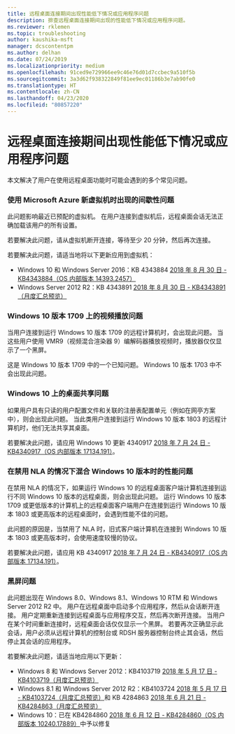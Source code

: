 ```yaml
---
title: 远程桌面连接期间出现性能低下情况或应用程序问题
description: 排查远程桌面连接期间出现的性能低下情况或应用程序问题。
ms.reviewer: rklemen
ms.topic: troubleshooting
author: kaushika-msft
manager: dcscontentpm
ms.author: delhan
ms.date: 07/24/2019
ms.localizationpriority: medium
ms.openlocfilehash: 91ced9e729966ee9c46e76d01d7ccbec9a510f5b
ms.sourcegitcommit: 3a3d62f938322849f81ee9ec01186b3e7ab90fe0
ms.translationtype: HT
ms.contentlocale: zh-CN
ms.lasthandoff: 04/23/2020
ms.locfileid: "80857220"
---
```

# <a name="poor-performance-or-application-problems-during-remote-desktop-connection"></a>远程桌面连接期间出现性能低下情况或应用程序问题

本文解决了用户在使用远程桌面功能时可能会遇到的多个常见问题。

### <a name="intermittent-problems-with-new-microsoft-azure-virtual-machines"></a>使用 Microsoft Azure 新虚拟机时出现的间歇性问题

此问题影响最近已预配的虚拟机。 在用户连接到虚拟机后，远程桌面会话无法正确加载该用户的所有设置。

若要解决此问题，请从虚拟机断开连接，等待至少 20 分钟，然后再次连接。

若要解决此问题，请适当地将以下更新应用到虚拟机：

  - Windows 10 和 Windows Server 2016：KB 4343884 [2018 年 8 月 30 日 - KB4343884（OS 内部版本 14393.2457）](https://support.microsoft.com/help/4343884/windows-10-update-kb4343884)
  - Windows Server 2012 R2：KB 4343891 [2018 年 8 月 30 日 - KB4343891（月度汇总预览）](https://support.microsoft.com/help/4343891/windows-81-update-kb4343891)

### <a name="video-playback-issues-on-windows-10-version-1709"></a>Windows 10 版本 1709 上的视频播放问题

当用户连接到运行 Windows 10 版本 1709 的远程计算机时，会出现此问题。 当这些用户使用 VMR9（视频混合渲染器 9）编解码器播放视频时，播放器仅仅显示了一个黑屏。

这是 Windows 10 版本 1709 中的一个已知问题。 Windows 10 版本 1703 中不会出现此问题。

### <a name="desktop-sharing-issues-on-windows-10"></a>Windows 10 上的桌面共享问题

如果用户具有只读的用户配置文件和关联的注册表配置单元（例如在网亭方案中），则会出现此问题。 当此类用户连接到运行 Windows 10 版本 1803 的远程计算机时，他们无法共享其桌面。

若要解决此问题，请应用 Windows 10 更新 4340917 [2018 年 7 月 24 日 - KB4340917（OS 内部版本 17134.191）](https://support.microsoft.com/help/4340917/windows-10-update-kb4340917)。

### <a name="performance-issues-when-mixing-versions-of-windows-10-if-nla-is-disabled"></a>在禁用 NLA 的情况下混合 Windows 10 版本时的性能问题

在禁用 NLA 的情况下，如果运行 Windows 10 的远程桌面客户端计算机连接到运行不同 Windows 10 版本的远程桌面，则会出现此问题。 运行 Windows 10 版本 1709 或更低版本的计算机上的远程桌面客户端用户在连接到运行 Windows 10 版本 1803 或更高版本的远程桌面时，会遇到性能不佳的问题。

此问题的原因是，当禁用了 NLA 时，旧式客户端计算机在连接到 Windows 10 版本 1803 或更高版本时，会使用速度较慢的协议。

若要解决此问题，请应用 KB 4340917 [2018 年 7 月 24 日 - KB4340917（OS 内部版本 17134.191）](https://support.microsoft.com/help/4340917/windows-10-update-kb4340917)。

### <a name="black-screen-issue"></a>黑屏问题

此问题出现在 Windows 8.0、Windows 8.1、Windows 10 RTM 和 Windows Server 2012 R2 中。 用户在远程桌面中启动多个应用程序，然后从会话断开连接。 用户定期重新连接到远程桌面与应用程序交互，然后再次断开连接。 当用户在某个时间重新连接时，远程桌面会话仅仅显示一个黑屏。 若要再次正确显示此会话，用户必须从远程计算机的控制台或 RDSH 服务器控制台终止其会话，然后停止其会话的应用程序。

若要解决此问题，请适当地应用以下更新：

  - Windows 8 和 Windows Server 2012：KB4103719 [2018 年 5 月 17 日 - KB4103719（月度汇总预览）](https://support.microsoft.com/help/4103719/windows-server-2012-update-kb4103719)
  - Windows 8.1 和 Windows Server 2012 R2：KB4103724 [2018 年 5 月 17 日 - KB4103724（月度汇总预览）](https://support.microsoft.com/help/4103724/windows-81-update-kb4103724)和 KB 4284863 [2018 年 6 月 21 日 - KB4284863（月度汇总预览）](https://support.microsoft.com/help/4284863/windows-81-update-kb4284863)
  - Windows 10：已在 KB4284860 [2018 年 6 月 12 日 - KB4284860（OS 内部版本 10240.17889）](https://support.microsoft.com/help/4284860/windows-10-update-kb4284860)中予以修复
